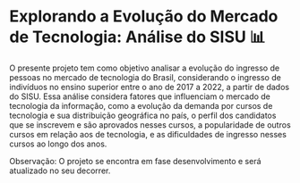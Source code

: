 # Explorando a Evolução do Mercado de Tecnologia: Análise do SISU 📊

O presente projeto tem como objetivo analisar a evolução do ingresso de pessoas no mercado de tecnologia do Brasil, considerando o ingresso de indivíduos no ensino superior entre o ano de 2017 a 2022, a partir de dados do SISU. Essa análise considera fatores que influenciam o mercado de tecnologia da informação, como a evolução da demanda por cursos de tecnologia e sua distribuição geográfica no país, o perfil dos candidatos que se inscrevem e são aprovados nesses cursos, a popularidade de outros cursos em relação aos de tecnologia, e as dificuldades de ingresso nesses cursos ao longo dos anos.

Observação: O projeto se encontra em fase desenvolvimento e será atualizado no seu decorrer.
